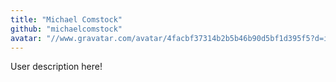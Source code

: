 ```yaml
---
title: "Michael Comstock"
github: "michaelcomstock"
avatar: "//www.gravatar.com/avatar/4facbf37314b2b5b46b90d5bf1d395f5?d=identicon"
---
```


User description here!
